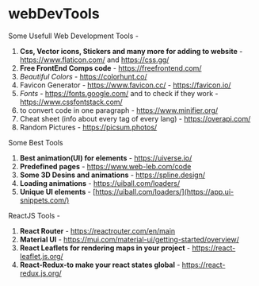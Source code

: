 # webDevTools

Some Usefull Web Development Tools - 
1. **Css, Vector icons, Stickers and many more for adding to website** - https://www.flaticon.com/ and https://css.gg/
2. **Free FrontEnd Comps code** - https://freefrontend.com/
3. _Beautiful Colors_ - https://colorhunt.co/
4. Favicon Generator - https://www.favicon.cc/ - https://favicon.io/
5. _Fonts_ - https://fonts.google.com/ and to check if they work - https://www.cssfontstack.com/
6. to convert code in one paragraph - https://www.minifier.org/
7. Cheat sheet (info about every tag of every lang) - https://overapi.com/
8. Random Pictures - https://picsum.photos/


Some Best Tools
1. **Best animation(UI) for elements** - https://uiverse.io/
2. **Predefined pages** - https://www.web-leb.com/code
3. **Some 3D Desins and animations** - https://spline.design/
4. **Loading animations** - https://uiball.com/loaders/
4. **Unique UI elements** - [https://uiball.com/loaders/](https://app.ui-snippets.com/)

ReactJS Tools -
1. **React Router** - https://reactrouter.com/en/main
2. **Material UI** - https://mui.com/material-ui/getting-started/overview/
3. **React Leaflets for rendering maps in your project** - https://react-leaflet.js.org/
4. **React-Redux-to make your react states global** - https://react-redux.js.org/

